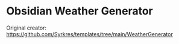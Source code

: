 # Obsidian Weather Generator
Original creator: https://github.com/Syrkres/templates/tree/main/WeatherGenerator